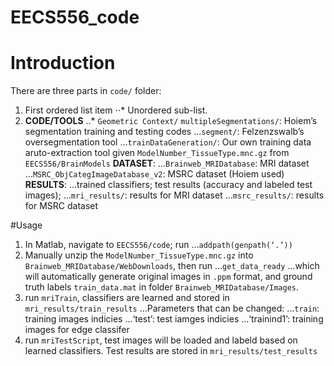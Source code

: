 EECS556_code
=======

# Introduction
There are three parts in `code/` folder:

1. First ordered list item
⋅⋅* Unordered sub-list.
2. **CODE/TOOLS** 
..* `Geometric Context/` `multipleSegmentations/`: Hoiem’s segmentation training and testing codes
...`segment/`: Felzenzswalb’s oversegmentation tool
...`trainDataGeneration/`: Our own training data aruto-extraction tool given `ModelNumber_TissueType.mnc.gz` from `EECS556/BrainModels`
**DATASET**: 
...`Brainweb_MRIDatabase`: MRI dataset
...`MSRC_ObjCategImageDatabase_v2`: MSRC dataset (Hoiem used)
**RESULTS**:
...trained classifiers; test results (accuracy and labeled test images);
…`mri_results/`: results for MRI dataset
…`msrc_results/`: results for MSRC dataset

#Usage
1. In Matlab, navigate to `EECS556/code`; run
…`addpath(genpath(‘.’))`
2. Manually unzip  the `ModelNumber_TissueType.mnc.gz` into `Brainweb_MRIDatabase/WebDownloads`, then run
…`get_data_ready`
...which will automatically generate original images in `.ppm` format, and ground truth labels `train_data.mat` in folder `Brainweb_MRIDatabase/Images`.
3.  run `mriTrain`, classifiers are learned and stored in `mri_results/train_results`
...Parameters that can be changed: 
...`train`: training images indicies
...‘test’: test iamges indicies
...‘trainind1’: training images for edge classifer
4. run `mriTestScript`, test images will be loaded and labeld based on learned classifiers. Test results are stored in `mri_results/test_results`
